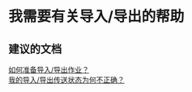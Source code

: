 <properties
    pageTitle="I need help with Import/Export"
    description="我需要有关导入/导出的帮助"
    service="microsoft.storage"
    resource="storageaccounts"
    authors="kasparks"
    displayOrder="2"
    selfHelpType="resource"
    supportTopicIds=""
    resourceTags=""
    productPesIds=""
    cloudEnvironments="public"
/>


# 我需要有关导入/导出的帮助

## **建议的文档**
[如何准备导入/导出作业？](http://go.microsoft.com/fwlink/?LinkId=785089)<br>
[我的导入/导出传送状态为何不正确？](http://go.microsoft.com/fwlink/?LinkId=785090)



<!--HONumber=Jun16_HO5-->


